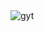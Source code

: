 <!DOCTYPE html>
<html>

<body>
  <img src="874240919e50463656750f6b1e2eb5a" alt="gyt">
</body>

</html>
